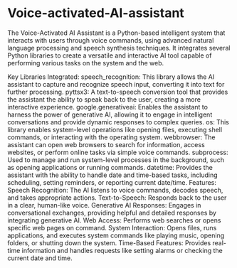 # Voice-activated-AI-assistant
The Voice-Activated AI Assistant is a Python-based intelligent system that interacts with users through voice commands, using advanced natural language processing and speech synthesis techniques. It integrates several Python libraries to create a versatile and interactive AI tool capable of performing various tasks on the system and the web.

Key Libraries Integrated: speech_recognition: This library allows the AI assistant to capture and recognize speech input, converting it into text for further processing.
pyttsx3: A text-to-speech conversion tool that provides the assistant the ability to speak back to the user, creating a more interactive experience.
google.generativeai: Enables the assistant to harness the power of generative AI, allowing it to engage in intelligent conversations and provide dynamic responses to complex queries.
os: This library enables system-level operations like opening files, executing shell commands, or interacting with the operating system.
webbrowser: The assistant can open web browsers to search for information, access websites, or perform online tasks via simple voice commands.
subprocess: Used to manage and run system-level processes in the background, such as opening applications or running commands.
datetime: Provides the assistant with the ability to handle date and time-based tasks, including scheduling, setting reminders, or reporting current date/time.
Features: Speech Recognition: The AI listens to voice commands, decodes speech, and takes appropriate actions.
Text-to-Speech: Responds back to the user in a clear, human-like voice.
Generative AI Responses: Engages in conversational exchanges, providing helpful and detailed responses by integrating generative AI.
Web Access: Performs web searches or opens specific web pages on command.
System Interaction: Opens files, runs applications, and executes system commands like playing music, opening folders, or shutting down the system.
Time-Based Features: Provides real-time information and handles requests like setting alarms or checking the current date and time.
